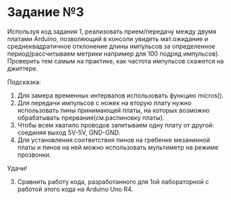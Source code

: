 # Задание №3

Используя код задания 1, реализовать прием/передачу между двумя платами Arduino, позволяющий в консоли увидеть мат.ожидание и среднеквадратичное отклонение длины импульсов за определенное период(рассчитываем метрики например для 100 подряд импульсов). Проверить тем самым на практике, как частота импульсов скажется на джиттере.
 
Подсказка:
 
1) Для замера временных интервалов использовать функцию micros().
2) Для передачи импульсов с ножек на вторую плату нужно использовать пины принимающей платы, на которых возможно обрабатывать прервания(см.распиновку платы).
3) Чтобы всем хватило проводов запитываем одну плату от другой: соединяя выход  5V-5V, GND-GND.
4) Для установления соответствия пинов на гребенке мезанинной платы и пинов на ней можно использовать мультиметр на режиме прозвонки.
 
Удачи!
 
 
3) Сравнить работу кода, разработанного для 1ой лабораторной с работой этого кода на Arduino Uno R4.
